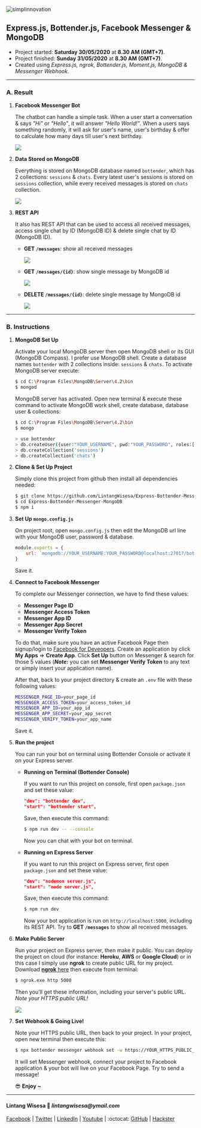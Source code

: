 ![simplinnovation](https://4.bp.blogspot.com/-f7YxPyqHAzY/WJ6VnkvE0SI/AAAAAAAADTQ/0tDQPTrVrtMAFT-q-1-3ktUQT5Il9FGdQCLcB/s350/simpLINnovation1a.png)

## __Express.js, Bottender.js, Facebook Messenger & MongoDB__

- Project started: __Saturday 30/05/2020__ at __8.30 AM (GMT+7)__.
- Project finished: __Sunday 31/05/2020__ at __8.30 AM (GMT+7)__.
- Created using _Express.js, ngrok, Bottender.js, Moment.js, MongoDB & Messenger Webhook_.


<hr>

### __A. Result__

1. __Facebook Messenger Bot__

    The chatbot can handle a simple task. When a user start a conversation & says _"Hi"_ or _"Hello"_, it will answer _"Hello World!"_. When a users says something randomly, it will ask for user's name, user's birthday & offer to calculate how many days till user's next birthday.

    <img src="./img/a.png">

2. __Data Stored on MongoDB__

    Everything is stored on MongoDB database named ```bottender```, which has 2 collections: ```sessions``` & ```chats```. Every latest user's sessions is stored on ```sessions``` collection, while every received messages is stored on ```chats``` collection.

    <img src="./img/e.png">

3. __REST API__

    It also has REST API that can be used to access all received messages, access single chat by ID (MongoDB ID) & delete single chat by ID (MongoDB ID).

    - __GET ```/messages```__: show all received messages

        <img src="./img/b.png">

    - __GET ```/messages/{id}```__: show single message by MongoDB id

        <img src="./img/c.png">

    - __DELETE ```/messages/{id}```__: delete single message by MongoDB id

        <img src="./img/d.png">

<hr>

### __B. Instructions__

1. __MongoDB Set Up__

    Activate your local MongoDB server then open MongoDB shell or its GUI (MongoDB Compass). I prefer use MongoDB shell. Create a database names ```bottender``` with 2 collections inside: ```sessions``` & ```chats```. To activate MongoDB server execute:

    ```bash
    $ cd C:\Program Files\MongoDB\Server\4.2\bin
    $ mongod
    ```

    MongoDB server has activated. Open new terminal & execute these command to activate MongoDB work shell, create database, database user & collections:

    ```bash
    $ cd C:\Program Files\MongoDB\Server\4.2\bin
    $ mongo

    > use bottender
    > db.createUser({user:"YOUR_USERNAME", pwd:"YOUR_PASSWORD", roles:["readWrite",  "dbAdmin"]})
    > db.createCollection('sessions')
    > db.createCollection('chats')
    ```
    
2. __Clone & Set Up Project__

    Simply clone this project from github then install all dependencies needed:

    ```bash
    $ git clone https://github.com/LintangWisesa/Express-Bottender-Messenger-MongoDB.git
    $ cd Express-Bottender-Messenger-MongoDB
    $ npm i
    ```

3. __Set Up ```mongo.config.js```__

    On project root, open ```mongo.config.js``` then edit the MongoDB url line with your MongoDB user, password & database.

    ```javascript
    module.exports = {
        url: `mongodb://YOUR_USERNAME:YOUR_PASSWORD@localhost:27017/bottender`,
    }
    ```
    Save it.

4. __Connect to Facebook Messenger__

    To complete our Messenger connection, we have to find these values:
    
    - __Messenger Page ID__
    - __Messenger Access Token__
    - __Messenger App ID__
    - __Messenger App Secret__
    - __Messenger Verify Token__

    To do that, make sure you have an active Facebook Page then signup/login to [Facebook for Deveopers](https://developers.facebook.com/). Create an application by click __My Apps__ => __Create App__. Click __Set Up__ button on Messenger & search for those 5 values (__*Note:*__ you can set __Messenger Verify Token__ to any text or simply insert your application name).
    
    After that, back to your project directory & create an ```.env``` file with these following values:
    
    ```bash
    MESSENGER_PAGE_ID=your_page_id
    MESSENGER_ACCESS_TOKEN=your_access_token_id
    MESSENGER_APP_ID=your_app_id
    MESSENGER_APP_SECRET=your_app_secret
    MESSENGER_VERIFY_TOKEN=your_app_name
    ```
    
    Save it.

5. __Run the project__

    You can run your bot on terminal using Bottender Console or activate it on your Express server.

    - __Running on Terminal (Bottender Console)__

        If you want to run this project on console, first open ```package.json``` and set these value:

        ```json
        "dev": "bottender dev",
        "start": "bottender start",
        ```

        Save, then execute this command:

        ```bash
        $ npm run dev -- --console
        ```

        Now you can chat with your bot on terminal.

    - __Running on Express Server__

        If you want to run this project on Express server, first open ```package.json``` and set these value:

        ```json
        "dev": "nodemon server.js",
        "start": "node server.js",
        ```

        Save, then execute this command:

        ```bash
        $ npm run dev
        ```

        Now your bot application is run on ```http://localhost:5000```, including its REST API. Try to __GET ```/messages```__ to show all received messages.

6. __Make Public Server__

    Run your project on Express server, then make it public. You can deploy the project on cloud (for instance: __Heroku__, __AWS__ or __Google Cloud__) or in this case I simply use __ngrok__ to create public URL for my project. Download [__ngrok__ here](https://ngrok.com/) then execute from terminal:

    ```bash
    $ ngrok.exe http 5000
    ```

    Then you'll get these information, including your server's public URL. _Note your HTTPS public URL!_

    <img src="./img/f.png"> 


7. __Set Webhook & Going Live!__

    Note your HTTPS public URL, then back to your project. In your project, open new terminal then execute this:

    ```bash
    $ npx bottender messenger webhook set -w https://YOUR_HTTPS_PUBLIC_URL/webhooks/messenger
    ```

    It will set Messenger webhook, connect your project to Facebook application & your bot will live on your Facebook Page. Try to send a message!

    😎 __Enjoy ~__

<hr>

#### Lintang Wisesa :love_letter: _lintangwisesa@ymail.com_

[Facebook](https://www.facebook.com/lintangbagus) | 
[Twitter](https://twitter.com/Lintang_Wisesa) |
[LinkedIn](https://www.linkedin.com/in/lintangwisesa/) |
[Youtube](https://www.youtube.com/user/lintangbagus) | 
:octocat: [GitHub](https://github.com/LintangWisesa) |
[Hackster](https://www.hackster.io/lintangwisesa)